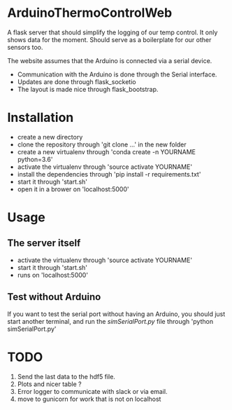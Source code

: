 # ArduinoThermoControlWeb

A flask server that should simplify the logging of our temp control. It only shows data for the moment. Should serve as a boilerplate for our other sensors too.

The website assumes that the Arduino is connected via a serial device.

- Communication with the Arduino is done through the Serial interface.
- Updates are done through flask_socketio
- The layout is made nice through flask_bootstrap.

# Installation

- create a new directory
- clone the repository through 'git clone ...' in the new folder
- create a new virtualenv through 'conda create -n YOURNAME python=3.6'
- activate the virtualenv through 'source activate YOURNAME'
- install the dependencies through 'pip install -r requirements.txt'
- start it through 'start.sh'
- open it in a brower on 'localhost:5000'

# Usage

## The server itself
 - activate the virtualenv through 'source activate YOURNAME'
 - start it through 'start.sh'
 - runs on 'localhost:5000'

## Test without Arduino
 If you want to test the serial port without having an Arduino, you should just
 start another terminal, and run the _simSerialPort.py_ file through 'python simSerialPort.py'

# TODO

 1. Send the last data to the hdf5 file.
 2. Plots and nicer table ?
 3. Error logger to communicate with slack or via email.
 4. move to gunicorn for work that is not on localhost
